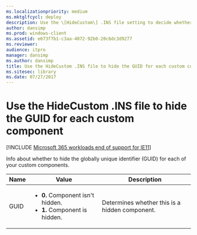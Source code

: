 ```yaml
---
ms.localizationpriority: medium
ms.mktglfcycl: deploy
description: Use the \[HideCustom\] .INS file setting to decide whether to hide the GUID for each custom component.
author: dansimp
ms.prod: windows-client
ms.assetid: e673f7b1-c3aa-4072-92b0-20c6dc3d9277
ms.reviewer: 
audience: itpro
manager: dansimp
ms.author: dansimp
title: Use the HideCustom .INS file to hide the GUID for each custom component (Internet Explorer Administration Kit 11 for IT Pros)
ms.sitesec: library
ms.date: 07/27/2017
---
```



# Use the HideCustom .INS file to hide the GUID for each custom component

[!INCLUDE [Microsoft 365 workloads end of support for IE11](../includes/microsoft-365-ie-end-of-support.md)]

Info about whether to hide the globally unique identifier (GUID) for each of your custom components.

|Name                  |Value                                                                |Description                                    |
|------|-------------------------------------------------------------------------------------|-----------------------------------------------|
|GUID  |<ul><li>**0.** Component isn't hidden.</li><li>**1.** Component is hidden.</li></ul> |Determines whether this is a hidden component. | 
 

 

 





